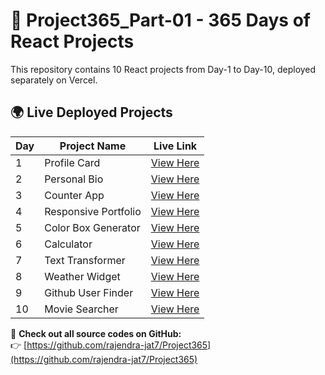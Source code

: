 # 🚀 Project365_Part-01 - 365 Days of React Projects

This repository contains 10 React projects from Day-1 to Day-10, deployed separately on Vercel.

## 🌍 Live Deployed Projects

| Day  | Project Name | Live Link |
|------|-------------|-----------|
| 1    | Profile Card | [View Here](https://profile-card-day-001.vercel.app/) |
| 2    | Personal Bio | [View Here](https://personal-bio-day-002.vercel.app/) |
| 3    | Counter App | [View Here](https://counter-app-day-003.vercel.app/) |
| 4    | Responsive Portfolio | [View Here](https://responsive-portfolio-day-004.vercel.app/) |
| 5    | Color Box Generator | [View Here](https://color-box-generator-day-005.vercel.app/) |
| 6    | Calculator | [View Here](https://calculator-day-006.vercel.app/) |
| 7    | Text Transformer | [View Here](https://text-transformer-day-007.vercel.app/) |
| 8    | Weather Widget | [View Here](weather-widget-day-008.vercel.app) |
| 9    | Github User Finder | [View Here](https://github-user-finder-day-009.vercel.app/) |
| 10   | Movie Searcher | [View Here](https://movie-searcher-day-010.vercel.app/) |

📌 **Check out all source codes on GitHub:**  
👉 [https://github.com/rajendra-jat7/Project365](https://github.com/rajendra-jat7/Project365)
